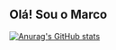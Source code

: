 ## Olá! Sou o Marco
[![Anurag's GitHub stats](https://github-readme-stats.vercel.app/apiMarco163banuraghazra)](https://github.com/anuraghazra/github-readme-stats)
